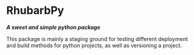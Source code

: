 # RhubarbPy

**_A sweet and simple python package_**

This package is mainly a staging ground for testing different deployment and build methods for python projects, as well as versioning a project.
